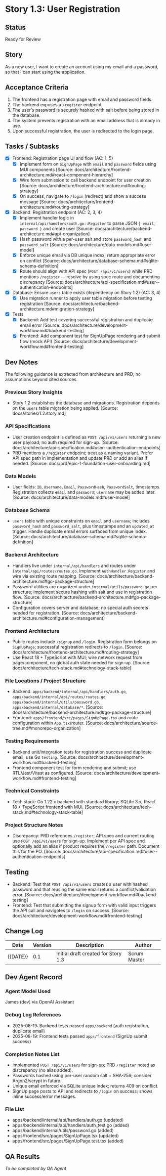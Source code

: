 # Story 1.3: User Registration

## Status
Ready for Review

## Story
As a new user, I want to create an account using my email and a password, so that I can start using the application.

## Acceptance Criteria
1. The frontend has a registration page with email and password fields.
2. The backend exposes a `/register` endpoint.
3. The user's password is securely hashed with salt before being stored in the database.
4. The system prevents registration with an email address that is already in use.
5. Upon successful registration, the user is redirected to the login page.

## Tasks / Subtasks
- [x] Frontend: Registration page UI and flow (AC: 1, 5)
  - [x] Implement form on `SignUpPage` with `email` and `password` fields using MUI components [Source: docs/architecture/frontend-architecture.md#react-component-hierarchy]
  - [x] Wire form submission to call backend endpoint for user creation [Source: docs/architecture/frontend-architecture.md#routing-strategy]
  - [x] On success, navigate to `/login` (redirect) and show a success message [Source: docs/architecture/frontend-architecture.md#routing-strategy]
- [x] Backend: Registration endpoint (AC: 2, 3, 4)
  - [x] Implement handler logic in `internal/api/handlers/auth.go::Register` to parse JSON `{ email, password }` and create user [Source: docs/architecture/backend-architecture.md#api-organization]
  - [x] Hash password with a per-user salt and store `password_hash` and `password_salt` [Source: docs/architecture/data-models.md#user-model]
  - [x] Enforce unique email via DB unique index; return appropriate error on conflict [Source: docs/architecture/database-schema.md#sqlite-schema-definition]
  - [x] Route should align with API spec (`POST /api/v1/users`) while PRD mentions `/register` — resolve by using spec route and documenting discrepancy [Source: docs/architecture/api-specification.md#user--authentication-endpoints]
- [x] Database: Ensure `users` table exists (dependency on Story 1.2) (AC: 3, 4)
  - [x] Use migration runner to apply user table migration before testing registration [Source: docs/architecture/backend-architecture.md#migration-strategy]
- [x] Tests
  - [x] Backend: Add test covering successful registration and duplicate email error [Source: docs/architecture/development-workflow.md#backend-testing]
  - [x] Frontend: Add component test for SignUpPage rendering and submit flow (mock API) [Source: docs/architecture/development-workflow.md#frontend-testing]

## Dev Notes
The following guidance is extracted from architecture and PRD; no assumptions beyond cited sources.

### Previous Story Insights
- Story 1.2 establishes the database and migrations. Registration depends on the `users` table migration being applied. [Source: docs/stories/1.2.story.md]

### API Specifications
- User creation endpoint is defined as `POST /api/v1/users` returning a new user payload; no auth required for sign-up. [Source: docs/architecture/api-specification.md#user--authentication-endpoints]
- PRD mentions a `/register` endpoint; treat as a naming variant. Prefer API spec path in implementation and update PRD or add an alias if needed. [Source: docs/prd/epic-1-foundation-user-onboarding.md]

### Data Models
- User fields: `ID`, `Username`, `Email`, `PasswordHash`, `PasswordSalt`, timestamps. Registration collects `email` and `password`; `username` may be added later. [Source: docs/architecture/data-models.md#user-model]

### Database Schema
- `users` table with unique constraints on `email` and `username`; includes `password_hash` and `password_salt`, plus timestamps and an `updated_at` trigger. Handle duplicate email errors surfaced from unique index. [Source: docs/architecture/database-schema.md#sqlite-schema-definition]

### Backend Architecture
- Handlers live under `internal/api/handlers` and routes under `internal/api/routes/routes.go`. Implement `AuthHandler.Register` and wire via existing route mapping. [Source: docs/architecture/backend-architecture.md#go-package-structure]
- Password utilities are organized under `internal/utils/password.go` per structure; implement secure hashing with salt and use in registration flow. [Source: docs/architecture/backend-architecture.md#go-package-structure]
- Configuration covers server and database; no special auth secrets needed for registration. [Source: docs/architecture/backend-architecture.md#configuration-management]

### Frontend Architecture
- Public routes include `/signup` and `/login`. Registration form belongs on `SignUpPage`; successful registration redirects to `/login`. [Source: docs/architecture/frontend-architecture.md#routing-strategy]
- Use React 18 + TypeScript with MUI; wire network request from page/component, no global auth state needed for sign-up. [Source: docs/architecture/tech-stack.md#technology-stack-table]

### File Locations / Project Structure
- Backend: `apps/backend/internal/api/handlers/auth.go`, `apps/backend/internal/api/routes/routes.go`, `apps/backend/internal/utils/password.go`, `apps/backend/internal/database/*`. [Source: docs/architecture/backend-architecture.md#go-package-structure]
- Frontend: `apps/frontend/src/pages/SignUpPage.tsx` and route configuration within `App.tsx`/router. [Source: docs/architecture/source-tree.md#monorepo-organization]

### Testing Requirements
- Backend unit/integration tests for registration success and duplicate email; use Go `testing`. [Source: docs/architecture/development-workflow.md#backend-testing]
- Frontend component test for form rendering and submit; use RTL/Jest/Vitest as configured. [Source: docs/architecture/development-workflow.md#frontend-testing]

### Technical Constraints
- Tech stack: Go 1.22.x backend with standard library; SQLite 3.x; React 18 + TypeScript frontend with MUI. [Source: docs/architecture/tech-stack.md#technology-stack-table]

### Project Structure Notes
- Discrepancy: PRD references `/register`; API spec and current routing use `POST /api/v1/users` for sign-up. Implement per API spec and optionally add an alias if product requires the `/register` path. Document this for the PO. [Source: docs/architecture/api-specification.md#user--authentication-endpoints]

## Testing
- Backend: Test that `POST /api/v1/users` creates a user with hashed password and that reusing the same email returns a conflict/validation error. [Source: docs/architecture/development-workflow.md#backend-testing]
- Frontend: Test that submitting the signup form with valid input triggers the API call and navigates to `/login` on success. [Source: docs/architecture/development-workflow.md#frontend-testing]

## Change Log
| Date | Version | Description | Author |
| ---- | ------- | ----------- | ------ |
| {{DATE}} | 0.1 | Initial draft created for Story 1.3 | Scrum Master |

## Dev Agent Record
### Agent Model Used
James (dev) via OpenAI Assistant

### Debug Log References
- 2025-08-19: Backend tests passed `apps/backend` (auth registration, duplicate email)
- 2025-08-19: Frontend tests passed `apps/frontend` (SignUp submit success)

### Completion Notes List
- Implemented `POST /api/v1/users` for sign-up; PRD `/register` noted as discrepancy (no alias added).
- Passwords hashed using per-user random salt + SHA-256; consider Argon2/scrypt in future.
- Unique email enforced via SQLite unique index; returns 409 on conflict.
- SignUp page posts to API and redirects to `/login` on success; shows inline success/error messages.

### File List
- apps/backend/internal/api/handlers/auth.go (updated)
- apps/backend/internal/api/handlers/auth_test.go (added)
- apps/backend/internal/utils/password.go (added)
- apps/frontend/src/pages/SignUpPage.tsx (updated)
- apps/frontend/src/pages/SignUpPage.test.tsx (added)

## QA Results
_To be completed by QA Agent_

